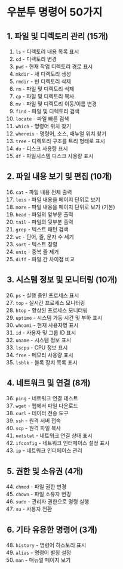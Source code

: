 
# 우분투 명령어 50가지

## 1. 파일 및 디렉토리 관리 (15개)
1. `ls` - 디렉토리 내용 목록 표시
2. `cd` - 디렉토리 변경
3. `pwd` - 현재 작업 디렉토리 경로 표시
4. `mkdir` - 새 디렉토리 생성
5. `rmdir` - 빈 디렉토리 삭제
6. `rm` - 파일 및 디렉토리 삭제
7. `cp` - 파일 및 디렉토리 복사
8. `mv` - 파일 및 디렉토리 이동/이름 변경
9. `find` - 파일 및 디렉토리 검색
10. `locate` - 파일 빠른 검색
11. `which` - 명령어 위치 찾기
12. `whereis` - 명령어, 소스, 매뉴얼 위치 찾기
13. `tree` - 디렉토리 구조를 트리 형태로 표시
14. `du` - 디스크 사용량 표시
15. `df` - 파일시스템 디스크 사용량 표시

## 2. 파일 내용 보기 및 편집 (10개)
16. `cat` - 파일 내용 전체 출력
17. `less` - 파일 내용을 페이지 단위로 보기
18. `more` - 파일 내용을 페이지 단위로 보기 (기본)
19. `head` - 파일의 앞부분 출력
20. `tail` - 파일의 뒷부분 출력
21. `grep` - 텍스트 패턴 검색
22. `wc` - 단어, 줄, 문자 수 세기
23. `sort` - 텍스트 정렬
24. `uniq` - 중복 줄 제거
25. `diff` - 파일 간 차이점 비교

## 3. 시스템 정보 및 모니터링 (10개)
26. `ps` - 실행 중인 프로세스 표시
27. `top` - 실시간 프로세스 모니터링
28. `htop` - 향상된 프로세스 모니터링
29. `uptime` - 시스템 가동 시간 및 부하 표시
30. `whoami` - 현재 사용자명 표시
31. `id` - 사용자 및 그룹 ID 표시
32. `uname` - 시스템 정보 표시
33. `lscpu` - CPU 정보 표시
34. `free` - 메모리 사용량 표시
35. `lsblk` - 블록 장치 목록 표시

## 4. 네트워크 및 연결 (8개)
36. `ping` - 네트워크 연결 테스트
37. `wget` - 웹에서 파일 다운로드
38. `curl` - 데이터 전송 도구
39. `ssh` - 원격 서버 접속
40. `scp` - 원격 파일 복사
41. `netstat` - 네트워크 연결 상태 표시
42. `ifconfig` - 네트워크 인터페이스 설정 표시
43. `ip` - 네트워크 인터페이스 관리

## 5. 권한 및 소유권 (4개)
44. `chmod` - 파일 권한 변경
45. `chown` - 파일 소유자 변경
46. `sudo` - 관리자 권한으로 명령 실행
47. `su` - 사용자 전환

## 6. 기타 유용한 명령어 (3개)
48. `history` - 명령어 히스토리 표시
49. `alias` - 명령어 별칭 설정
50. `man` - 매뉴얼 페이지 보기

